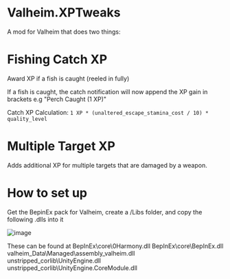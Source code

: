 # Valheim.XPTweaks
A mod for Valheim that does two things:

# Fishing Catch XP
Award XP if a fish is caught (reeled in fully)

If a fish is caught, the catch notification will now append the XP gain in brackets e.g "Perch Caught (1 XP)"

Catch XP Calculation:
`1 XP * (unaltered_escape_stamina_cost / 10) * quality_level`

# Multiple Target XP
Adds additional XP for multiple targets that are damaged by a weapon.

# How to set up
Get the BepinEx pack for Valheim, create a /Libs folder, and copy the following .dlls into it

![image](https://user-images.githubusercontent.com/10536628/224829086-61540ecc-cb97-4b15-b079-8b5c37199839.png)

These can be found at
BepInEx\core\0Harmony.dll
BepInEx\core\BepInEx.dll
valheim_Data\Managed\assembly_valheim.dll
unstripped_corlib\UnityEngine.dll
unstripped_corlib\UnityEngine.CoreModule.dll